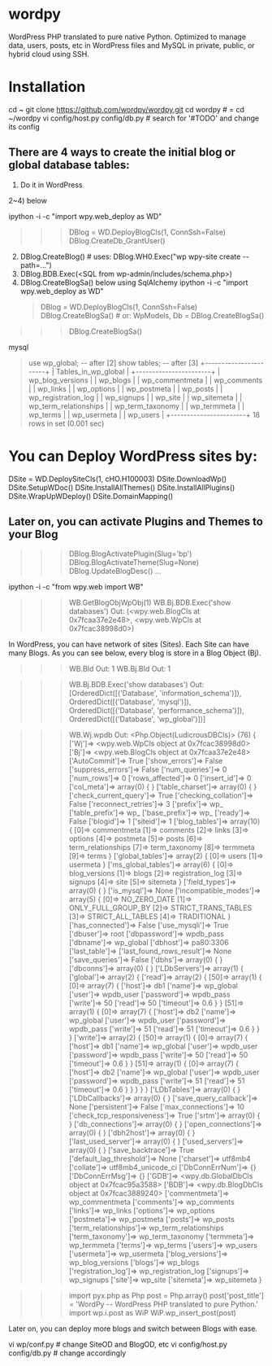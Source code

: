 # wordpy
WordPress PHP translated to pure native Python. Optimized to manage data, users, posts, etc in WordPress files and MySQL in private, public, or hybrid cloud using SSH.


# Installation
cd ~
git clone https://github.com/wordpy/wordpy.git
cd  wordpy   # =  cd ~/wordpy
vi  config/host.py config/db.py # search for '#TODO' and change its config 


## There are 4 ways to create the initial blog or global database tables:
1)   Do it in WordPress

2~4) below

ipython -i -c "import wpy.web_deploy as WD"
>>> DBlog = WD.DeployBlogCls(1, ConnSsh=False)
>>> DBlog.CreateDb_GrantUser()

2) DBlog.CreateBlog()  # uses: DBlog.WH0.Exec("wp wpy-site create --path=...")
3) DBlog.BDB.Exec(<SQL from wp-admin/includes/schema.php>)
4) DBlog.CreateBlogSa() below using SqlAlchemy
   ipython -i -c "import wpy.web_deploy as WD"
   > DBlog = WD.DeployBlogCls(1, ConnSsh=False)
   > DBlog.CreateBlogSa()   # or:  WpModels, Db = DBlog.CreateBlogSa()

>>> DBlog.CreateBlogSa()

mysql
> use wp_global;  -- after [2]
> show tables;    -- after [3]
+-----------------------+
| Tables_in_wp_global   |
+-----------------------+
| wp_blog_versions      |
| wp_blogs              |
| wp_commentmeta        |
| wp_comments           |
| wp_links              |
| wp_options            |
| wp_postmeta           |
| wp_posts              |
| wp_registration_log   |
| wp_signups            |
| wp_site               |
| wp_sitemeta           |
| wp_term_relationships |
| wp_term_taxonomy      |
| wp_termmeta           |
| wp_terms              |
| wp_usermeta           |
| wp_users              |
+-----------------------+
18 rows in set (0.001 sec)


# You can Deploy WordPress sites by:

DSite = WD.DeploySiteCls(1, cHO.H100003)
DSite.DownloadWp()
DSite.SetupWDoc()
DSite.InstallAllThemes()
DSite.InstallAllPlugins()
DSite.WrapUpWDeploy()
DSite.DomainMapping()


## Later on, you can activate Plugins and Themes to your Blog

>>> DBlog.BlogActivatePlugin(Slug='bp')
>>> DBlog.BlogActivateTheme(Slug=None)
>>> DBlog.UpdateBlogDesc()
...



ipython -i -c "from wpy.web import WB"
>>> WB.GetBlogObjWpObj(1)
>>> WB.Bj.BDB.Exec('show databases')
Out: (<wpy.web.BlogCls at 0x7fcaa37e2e48>, <wpy.web.WpCls at 0x7fcac38998d0>)


In WordPress, you can have network of sites (Sites).
Each Site can have many Blogs.
As you can see below, every blog is store in a Blog Object (Bj).

>>> WB.BId
Out: 1
>>> WB.Bj.BId
Out: 1

>>> WB.Bj.BDB.Exec('show databases')
Out:
[OrderedDict([('Database', 'information_schema')]),
 OrderedDict([('Database', 'mysql')]),
 OrderedDict([('Database', 'performance_schema')]),
 OrderedDict([('Database', 'wp_global')])]

>>> WB.Wj.wpdb
Out:
<Php.Object(LudicrousDBCls)> (76) {
  ['Wj']=> <WpCls> <wpy.web.WpCls object at 0x7fcac38998d0>
  ['Bj']=> <BlogCls> <wpy.web.BlogCls object at 0x7fcaa37e2e48>
  ['AutoCommit']=> <bool> True
  ['show_errors']=> <bool> False
  ['suppress_errors']=> <bool> False
  ['num_queries']=> <int> 0
  ['num_rows']=> <int> 0
  ['rows_affected']=> <int> 0
  ['insert_id']=> <int> 0
  ['col_meta']=> <str>   array(0) { }
  ['table_charset']=> <str>   array(0) { }
  ['check_current_query']=> <bool> True
  ['checking_collation']=> <bool> False
  ['reconnect_retries']=> <int> 3
  ['prefix']=> <str> wp_
  ['table_prefix']=> <str> wp_
  ['base_prefix']=> <str> wp_
  ['ready']=> <bool> False
  ['blogid']=> <int> 1
  ['siteid']=> <int> 1
  ['blog_tables']=> <str>   array(10) {
    [0]=> <str> commentmeta
    [1]=> <str> comments
    [2]=> <str> links
    [3]=> <str> options
    [4]=> <str> postmeta
    [5]=> <str> posts
    [6]=> <str> term_relationships
    [7]=> <str> term_taxonomy
    [8]=> <str> termmeta
    [9]=> <str> terms
  }
  ['global_tables']=> <str>   array(2) {
    [0]=> <str> users
    [1]=> <str> usermeta
  }
  ['ms_global_tables']=> <str>   array(6) {
    [0]=> <str> blog_versions
    [1]=> <str> blogs
    [2]=> <str> registration_log
    [3]=> <str> signups
    [4]=> <str> site
    [5]=> <str> sitemeta
  }
  ['field_types']=> <str>   array(0) { }
  ['is_mysql']=> <NoneType> None
  ['incompatible_modes']=> <str>   array(5) {
    [0]=> <str> NO_ZERO_DATE
    [1]=> <str> ONLY_FULL_GROUP_BY
    [2]=> <str> STRICT_TRANS_TABLES
    [3]=> <str> STRICT_ALL_TABLES
    [4]=> <str> TRADITIONAL
  }
  ['has_connected']=> <bool> False
  ['use_mysqli']=> <bool> True
  ['dbuser']=> <str> root
  ['dbpassword']=> <str> wpdb_pass
  ['dbname']=> <str> wp_global
  ['dbhost']=> <str> pa80:3306
  ['last_table']=> <str>
  ['last_found_rows_result']=> <NoneType> None
  ['save_queries']=> <bool> False
  ['dbhs']=> <str>   array(0) { }
  ['dbconns']=> <str>   array(0) { }
  ['LDbServers']=> <str>   array(1) {
    ['global']=> <str>     array(2) {
      ['read']=> <str>       array(2) {
        [50]=> <str>         array(1) {
          [0]=> <str>           array(7) {
            ['host']=> <str> db1
            ['name']=> <str> wp_global
            ['user']=> <str> wpdb_user
            ['password']=> <str> wpdb_pass
            ['write']=> <int> 50
            ['read']=> <int> 50
            ['timeout']=> <float> 0.6
          }
        }
        [51]=> <str>         array(1) {
          [0]=> <str>           array(7) {
            ['host']=> <str> db2
            ['name']=> <str> wp_global
            ['user']=> <str> wpdb_user
            ['password']=> <str> wpdb_pass
            ['write']=> <int> 51
            ['read']=> <int> 51
            ['timeout']=> <float> 0.6
          }
        }
      }
      ['write']=> <str>       array(2) {
        [50]=> <str>         array(1) {
          [0]=> <str>           array(7) {
            ['host']=> <str> db1
            ['name']=> <str> wp_global
            ['user']=> <str> wpdb_user
            ['password']=> <str> wpdb_pass
            ['write']=> <int> 50
            ['read']=> <int> 50
            ['timeout']=> <float> 0.6
          }
        }
        [51]=> <str>         array(1) {
          [0]=> <str>           array(7) {
            ['host']=> <str> db2
            ['name']=> <str> wp_global
            ['user']=> <str> wpdb_user
            ['password']=> <str> wpdb_pass
            ['write']=> <int> 51
            ['read']=> <int> 51
            ['timeout']=> <float> 0.6
          }
        }
      }
    }
  }
  ['LDbTables']=> <str>   array(0) { }
  ['LDbCallbacks']=> <str>   array(0) { }
  ['save_query_callback']=> <NoneType> None
  ['persistent']=> <bool> False
  ['max_connections']=> <int> 10
  ['check_tcp_responsiveness']=> <bool> True
  ['srtm']=> <str>   array(0) { }
  ['db_connections']=> <str>   array(0) { }
  ['open_connections']=> <str>   array(0) { }
  ['dbh2host']=> <str>   array(0) { }
  ['last_used_server']=> <str>   array(0) { }
  ['used_servers']=> <str>   array(0) { }
  ['save_backtrace']=> <bool> True
  ['default_lag_threshold']=> <NoneType> None
  ['charset']=> <str> utf8mb4
  ['collate']=> <str> utf8mb4_unicode_ci
  ['DbConnErrNum']=> <dict> {}
  ['DbConnErrMsg']=> <dict> {}
  ['GDB']=> <GlobalDbCls> <wpy.db.GlobalDbCls object at 0x7fcac95a3588>
  ['BDB']=> <BlogDbCls> <wpy.db.BlogDbCls object at 0x7fcac3889240>
  ['commentmeta']=> <str> wp_commentmeta
  ['comments']=> <str> wp_comments
  ['links']=> <str> wp_links
  ['options']=> <str> wp_options
  ['postmeta']=> <str> wp_postmeta
  ['posts']=> <str> wp_posts
  ['term_relationships']=> <str> wp_term_relationships
  ['term_taxonomy']=> <str> wp_term_taxonomy
  ['termmeta']=> <str> wp_termmeta
  ['terms']=> <str> wp_terms
  ['users']=> <str> wp_users
  ['usermeta']=> <str> wp_usermeta
  ['blog_versions']=> <str> wp_blog_versions
  ['blogs']=> <str> wp_blogs
  ['registration_log']=> <str> wp_registration_log
  ['signups']=> <str> wp_signups
  ['site']=> <str> wp_site
  ['sitemeta']=> <str> wp_sitemeta
}

>>> import pyx.php as Php
>>> post = Php.array()
>>> post['post_title'] = 'WordPy -- WordPress PHP translated to pure Python.'
>>> import wp.i.post as WiP
>>> WiP.wp_insert_post(post)


Later on, you can deploy more blogs and switch between Blogs with ease.

vi wp/conf.py                    # change SiteOD and BlogOD, etc
vi config/host.py config/db.py   # change accordingly


